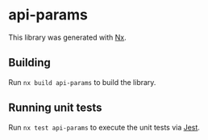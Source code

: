 # api-params

This library was generated with [Nx](https://nx.dev).

## Building

Run `nx build api-params` to build the library.

## Running unit tests

Run `nx test api-params` to execute the unit tests via [Jest](https://jestjs.io).
